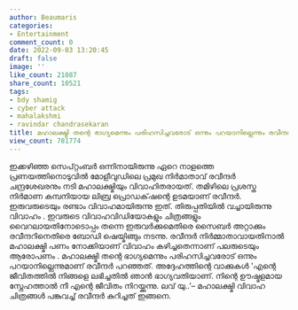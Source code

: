 ```yaml
---
author: Beaumaris
categories:
- Entertainment
comment_count: 0
date: 2022-09-03 13:20:45
draft: false
image: ''
like_count: 21087
share_count: 10521
tags:
- bdy shamig
- cyber attack
- mahalakshmi
- ravindar chandrasekaran
title: മഹാലക്ഷ്മി തന്റെ ഭാഗ്യമെന്നും പരിഹസിച്ചവരോട് ഒന്നും പറയാനില്ലെന്നും രവീന്ദർ
view_count: 781774
---
```


ഇക്കഴിഞ്ഞ സെപ്റ്റംബർ ഒന്നിനായിരുന്നു ഏറെ നാളത്തെ പ്രണയത്തിനൊടുവിൽ മോളീവുഡിലെ പ്രമുഖ നിർമാതാവ് രവീന്ദർ ചന്ദ്രശേഖരനും നടി മഹാലക്ഷ്മിയും വിവാഹിതരായത്. തമിഴിലെ പ്രശസ്ത നിർമാണ കമ്പനിയായ ലിബ്ര പ്രൊഡക്‌ഷന്റെ ഉടമയാണ് രവീന്ദർ. ഇരുവരുടെയും രണ്ടാം വിവാഹമായിരുന്നു ഇത്. തിരുപ്പതിയിൽ വച്ചായിരുന്നു വിവാഹം . ഇവരുടെ വിവാഹവിഡിയോകളും ചിത്രങ്ങളും വൈറലായതിനോടൊപ്പം തന്നെ ഇരുവർക്കുമെതിരെ സൈബർ അറ്റാക്കും രവീന്ദറിനെതിരെ ബോഡി ഷെയ്മിങ്ങും നടന്നു. രവീന്ദർ നിർമ്മാതാവായതിനാൽ മഹാലക്ഷ്മി പണം നോക്കിയാണ് വിവാഹം കഴിച്ചതെന്നാണ് പലരുടെയും ആരോപണം . മഹാലക്ഷ്മി തന്റെ ഭാഗ്യമെന്നും പരിഹസിച്ചവരോട് ഒന്നും പറയാനില്ലെന്നുമാണ് രവീന്ദർ പറഞ്ഞത്. അദ്ദേഹത്തിന്റെ വാക്കുകൾ 'എന്റെ ജീവിതത്തിൽ നിങ്ങളെ ലഭിച്ചതിൽ ഞാൻ ഭാഗ്യവതിയാണ്. നിന്റെ ഊഷ്മളമായ സ്നേഹത്താൽ നീ എന്റെ ജീവിതം നിറയ്ക്കുന്നു. ലവ് യു..’– മഹാലക്ഷ്മി വിവാഹ ചിത്രങ്ങൾ പങ്കുവച്ച് രവീന്ദർ കുറിച്ചത് ഇങ്ങനെ.
